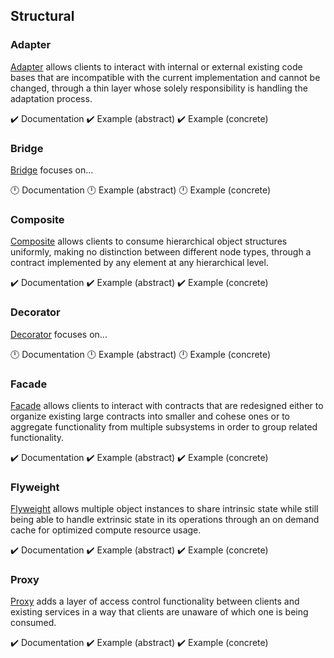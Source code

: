 ## Structural

### Adapter

[Adapter][adapter] allows clients to interact with internal or external existing code bases that are incompatible with
the current implementation and cannot be changed, through a thin layer whose solely responsibility is handling the
adaptation process.

:heavy_check_mark: Documentation
:heavy_check_mark: Example (abstract)
:heavy_check_mark: Example (concrete)

### Bridge

[Bridge][bridge] focuses on...

:clock12: Documentation
:clock12: Example (abstract)
:clock12: Example (concrete)

### Composite

[Composite][composite] allows clients to consume hierarchical object structures uniformly, making no distinction between
different node types, through a contract implemented by any element at any hierarchical level.

:heavy_check_mark: Documentation
:heavy_check_mark: Example (abstract)
:heavy_check_mark: Example (concrete)

### Decorator

[Decorator][decorator] focuses on...

:clock12: Documentation
:clock12: Example (abstract)
:clock12: Example (concrete)

### Facade

[Facade][facade] allows clients to interact with contracts that are redesigned either to organize existing large
contracts into smaller and cohese ones or to aggregate functionality from multiple subsystems in order to group related
functionality.

:heavy_check_mark: Documentation
:heavy_check_mark: Example (abstract)
:heavy_check_mark: Example (concrete)

### Flyweight

[Flyweight][flyweight] allows multiple object instances to share intrinsic state while still being able to handle
extrinsic state in its operations through an on demand cache for optimized compute resource usage.

:heavy_check_mark: Documentation
:heavy_check_mark: Example (abstract)
:heavy_check_mark: Example (concrete)

### Proxy

[Proxy][proxy] adds a layer of access control functionality between clients and existing services in a way that clients
are unaware of which one is being consumed.

:heavy_check_mark: Documentation
:heavy_check_mark: Example (abstract)
:heavy_check_mark: Example (concrete)



[adapter]: ./adapter/
[bridge]: ./bridge/
[composite]: ./composite/
[decorator]: ./decorator/
[facade]: ./facade/
[flyweight]: ./flyweight/
[proxy]: ./proxy/